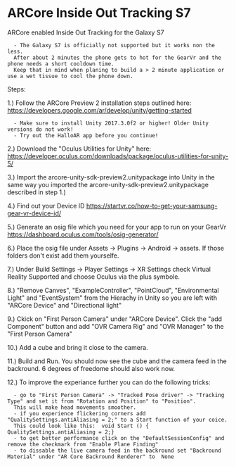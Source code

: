 # ARCore Inside Out Tracking S7
ARCore enabled Inside Out Tracking for the Galaxy S7

      - The Galaxy S7 is officially not supported but it works non the less. 
      After about 2 minutes the phone gets to hot for the GearVr and the phone needs a short cooldown time. 
      Keep that in mind when planing to build a > 2 minute application or use a wet tissue to cool the phone down.  

Steps:


1.) Follow the ARCore Preview 2 installation steps outlined here: https://developers.google.com/ar/develop/unity/getting-started

      - Make sure to install Unity 2017.3.0f2 or higher! Older Unity versions do not work!
      - Try out the HalloAR app before you continue!
      
2.) Download the "Oculus Utilities for Unity" here: https://developer.oculus.com/downloads/package/oculus-utilities-for-unity-5/

3.) Import the arcore-unity-sdk-preview2.unitypackage into Unity in the same way you imported the arcore-unity-sdk-preview2.unitypackage described in step 1.) 

4.) Find out your Device ID https://startvr.co/how-to-get-your-samsung-gear-vr-device-id/

5.) Generate an osig file which you need for your app to run on your GearVr https://dashboard.oculus.com/tools/osig-generator/

6.) Place the osig file under Assets -> Plugins -> Android -> assets. If those folders don't exist add them yourselfe.  

7.) Under Build Settings -> Player Settings -> XR Settings check Virtual Reality Supported and choose Oculus via the plus symbole.

8.) "Remove Canves", "ExampleController", "PointCloud", "Environmental Light" and "EventSystem" from the Hierachy in Unity so you are left with "ARCore Device" and "Directional light"

9.) Ckick on "First Person Camera" under "ARCore Device". Click the "add Component" button and add "OVR Camera Rig" and "OVR Manager" to the "First Person Camera"

10.) Add a cube and bring it close to the camera. 

11.) Build and Run. You should now see the cube and the camera feed in the backround. 6 degrees of freedome should also work now.

12.) To improve the experiance further you can do the following tricks:
      
      - go to "First Person Camera" -> "Tracked Pose driver" -> "Tracking Type" and set it from "Rotation and Position" to "Position".
      This will make head movements smoother.
      - if you experience flickering corners add "QualitySettings.antiAliasing = 2;" to a Start function of your coice.
      This could look like this:  void Start () { QualitySettings.antiAliasing = 2;}
      - to get better performance click on the "DefaultSessionConfig" and remove the checkmark from "Enable Plane Finding" 
      - to dissable the live camera feed in the backround set "Backround Material" under "AR Core Backround Renderer" to  None 







